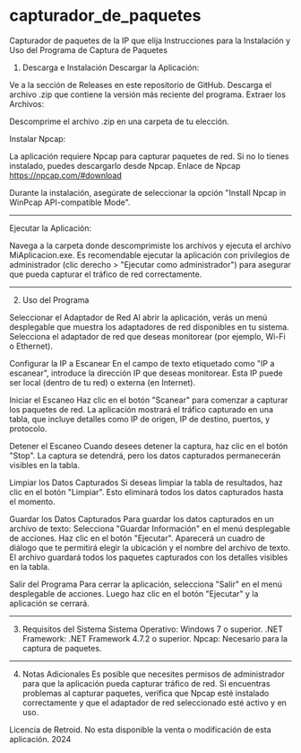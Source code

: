 # capturador_de_paquetes
Capturador de paquetes de la IP que elija
Instrucciones para la Instalación y Uso del Programa de Captura de Paquetes
1. Descarga e Instalación
Descargar la Aplicación:

Ve a la sección de Releases en este repositorio de GitHub.
Descarga el archivo .zip que contiene la versión más reciente del programa.
Extraer los Archivos:

Descomprime el archivo .zip en una carpeta de tu elección.

Instalar Npcap:

La aplicación requiere Npcap para capturar paquetes de red.
Si no lo tienes instalado, puedes descargarlo desde Npcap.
Enlace de Npcap https://npcap.com/#download

Durante la instalación, asegúrate de seleccionar la opción "Install Npcap in WinPcap API-compatible Mode".

----------------------------------------------------------------------------------------------------------------------------------------------------------------------------------------------------------------------------------

Ejecutar la Aplicación:

Navega a la carpeta donde descomprimiste los archivos y ejecuta el archivo MiAplicacion.exe.
Es recomendable ejecutar la aplicación con privilegios de administrador (clic derecho > "Ejecutar como administrador") para asegurar que pueda capturar el tráfico de red correctamente.

----------------------------------------------------------------------------------------------------------------------------------------------------------------------------------------------------------------------------------

2. Uso del Programa

Seleccionar el Adaptador de Red
Al abrir la aplicación, verás un menú desplegable que muestra los adaptadores de red disponibles en tu sistema.
Selecciona el adaptador de red que deseas monitorear (por ejemplo, Wi-Fi o Ethernet).

Configurar la IP a Escanear
En el campo de texto etiquetado como "IP a escanear", introduce la dirección IP que deseas monitorear.
Esta IP puede ser local (dentro de tu red) o externa (en Internet).

Iniciar el Escaneo
Haz clic en el botón "Scanear" para comenzar a capturar los paquetes de red.
La aplicación mostrará el tráfico capturado en una tabla, que incluye detalles como IP de origen, IP de destino, puertos, y protocolo.

Detener el Escaneo
Cuando desees detener la captura, haz clic en el botón "Stop".
La captura se detendrá, pero los datos capturados permanecerán visibles en la tabla.

Limpiar los Datos Capturados
Si deseas limpiar la tabla de resultados, haz clic en el botón "Limpiar".
Esto eliminará todos los datos capturados hasta el momento.

Guardar los Datos Capturados
Para guardar los datos capturados en un archivo de texto:
Selecciona "Guardar Información" en el menú desplegable de acciones.
Haz clic en el botón "Ejecutar".
Aparecerá un cuadro de diálogo que te permitirá elegir la ubicación y el nombre del archivo de texto.
El archivo guardará todos los paquetes capturados con los detalles visibles en la tabla.

Salir del Programa
Para cerrar la aplicación, selecciona "Salir" en el menú desplegable de acciones.
Luego haz clic en el botón "Ejecutar" y la aplicación se cerrará.

----------------------------------------------------------------------------------------------------------------------------------------------------------------------------------------------------------------------------------

3. Requisitos del Sistema
Sistema Operativo: Windows 7 o superior.
.NET Framework: .NET Framework 4.7.2 o superior.
Npcap: Necesario para la captura de paquetes.

----------------------------------------------------------------------------------------------------------------------------------------------------------------------------------------------------------------------------------

4. Notas Adicionales
Es posible que necesites permisos de administrador para que la aplicación pueda capturar tráfico de red.
Si encuentras problemas al capturar paquetes, verifica que Npcap esté instalado correctamente y que el adaptador de red seleccionado esté activo y en uso.

Licencia de Retroid. No esta disponible la venta o modificación de esta aplicación. 2024
